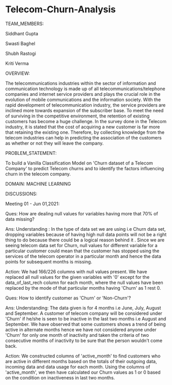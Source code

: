 # Telecom-Churn-Analysis
TEAM_MEMBERS:


Siddhant Gupta

Swasti Baghel

Shubh Rastogi

Kriti Verma


OVERVIEW:


The telecommunications industries within the sector of information and communication technology is made up of all telecommunications/telephone companies and internet service providers and plays the crucial role in the evolution of mobile communications and the information society. 
With the rapid development of telecommunication industry, the service providers are inclined more towards expansion of the subscriber base. To meet the need of surviving in the competitive environment, the retention of existing customers has become a huge challenge. 
In the survey done in the Telecom industry, it is stated that the cost of acquiring a new customer is far more that retaining the existing one. Therefore, by collecting knowledge from the telecom industries can help in predicting the association of the customers as whether or not they will leave the company.


PROBLEM_STATEMENT:


To build a Vanilla Classification Model on 'Churn dataset of a Telecom Company' to predict Telecom churns and to identify the factors influencing churn in the telecom company. 


DOMAIN: MACHINE LEARNING 


DISCUSSIONS: 


Meeting 01 - Jun 01,2021:

Ques: How are dealing null values for variables having more that 70% of data missing?

Ans: 
Understanding : In the type of data set we are using i.e Churn data set, dropping variables because of having high null data points will not be a right thing to do because there could be a logical reason behind it . Since we are seeing telecom data set for Churn, null values for different variable for a particular customer could mean that the customer has stopped using the services of the telecom operator in a particular month and hence the data points for subsequent months is missing.

Action: We had 166/226 columns with null values present. We have replaced all null values for the given variables with '0' except for the data_of_last_rech column for each month, where the null values have been replaced by the mode of that particular months having 'Churn' as 1 rest 0.

Ques: How to identify customer as 'Churn' or 'Non-Churn'?

Ans:
Understanding: The data given is for 4 months i.e June, July, August and September. A customer of telecom company will be considered under 'Churn' if he/she is seen to be inactive in the last two months i.e August and September. We have observed that some customers shows a trend of being active in alternate months hence we have not considered anyone under 'Churn' for only one month of inactivity and taken the criteria of two consecutive months of inactivity to be sure that the person wouldn't come back.

Action: We constructed columns of 'active_month' to find customers who are active in different months based on the totals of their outgoing data, incoming data and data usage for each month. Using the columns of 'active_month', we then have calculated our Churn values as 1 or 0 based on the condition on inactiveness in last two months.




